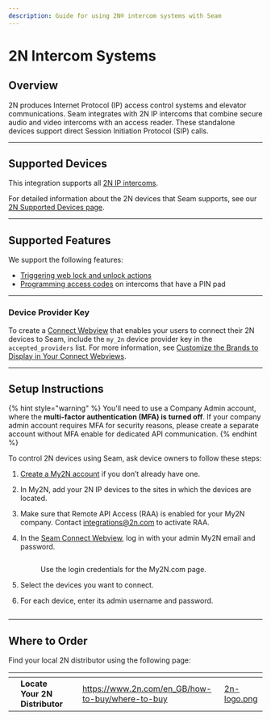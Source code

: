 ```yaml
---
description: Guide for using 2N® intercom systems with Seam
---
```


# 2N Intercom Systems

## Overview

2N produces Internet Protocol (IP) access control systems and elevator communications. Seam integrates with 2N IP intercoms that combine secure audio and video intercoms with an access reader. These standalone devices support direct Session Initiation Protocol (SIP) calls.

***

## Supported Devices

This integration supports all [2N IP intercoms](https://wiki.2n.com/is/en).

For detailed information about the 2N devices that Seam supports, see our [2N Supported Devices page](https://www.seam.co/manufacturers/2n).

***

## Supported Features

We support the following features:

* [Triggering web lock and unlock actions](../products/smart-locks/lock-and-unlock.md)
* [Programming access codes](../products/smart-locks/access-codes/) on intercoms that have a PIN pad

***

### Device Provider Key

To create a [Connect Webview](../core-concepts/connect-webviews/) that enables your users to connect their 2N devices to Seam, include the `my_2n` device provider key in the `accepted_providers` list. For more information, see [Customize the Brands to Display in Your Connect Webviews](../core-concepts/connect-webviews/customizing-connect-webviews.md#customize-the-brands-to-display-in-your-connect-webviews).

***

## Setup Instructions

{% hint style="warning" %}
You'll need to use a Company Admin account, where the **multi-factor authentication (MFA) is turned off**. If your company admin account requires MFA for security reasons, please create a separate account without MFA enable for dedicated API communication.
{% endhint %}

To control 2N devices using Seam, ask device owners to follow these steps:

1. [Create a My2N account](https://my2n.com/2n-remote-configuration)  if you don’t already have one.
2. In My2N, add your 2N IP devices to the sites in which the devices are located.
3. Make sure that Remote API Access (RAA) is enabled for your My2N company. Contact [integrations@2n.com](mailto:integrations@2n.com) to activate RAA.
4.  In the [Seam Connect Webview](../core-concepts/connect-webviews/), log in with your admin My2N email and password.

    <figure><img src="../.gitbook/assets/Screenshot 2025-10-16 at 3.41.49 PM.png" alt=""><figcaption><p>Use the login credentials for the My2N.com page.</p></figcaption></figure>
5. Select the devices you want to connect.&#x20;
6.  For each device, enter its admin username and password.

    <figure><img src="../.gitbook/assets/Screenshot 2025-10-16 at 3.44.40 PM.png" alt=""><figcaption></figcaption></figure>

***

## Where to Order

Find your local 2N distributor using the following page:

<table data-view="cards"><thead><tr><th></th><th></th><th></th><th data-hidden data-card-target data-type="content-ref"></th><th data-hidden data-card-cover data-type="files"></th></tr></thead><tbody><tr><td></td><td><strong>Locate Your 2N Distributor</strong></td><td></td><td><a href="https://www.2n.com/en_GB/how-to-buy/where-to-buy">https://www.2n.com/en_GB/how-to-buy/where-to-buy</a></td><td><a href="../.gitbook/assets/2n-logo.png">2n-logo.png</a></td></tr></tbody></table>
